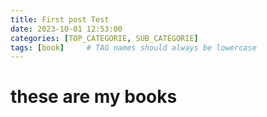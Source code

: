 ```yaml
---
title: First post Test
date: 2023-10-01 12:53:00
categories: [TOP_CATEGORIE, SUB_CATEGORIE]
tags: [book]     # TAG names should always be lowercase
---
```


# these are my books